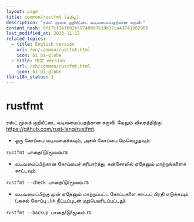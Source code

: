 ```yaml
---
layout: page
title: common/rustfmt (தமிழ்)
description: "ரஸ்ட் மூலக் குறியீட்டை வடிவமைப்பதற்கான கருவி."
content_hash: 6f17cf2e7692b597409d7b19b37ca43741982908
last_modified_at: 2023-11-12
related_topics:
  - title: English version
    url: /en/common/rustfmt.html
    icon: bi bi-globe
  - title: 中文 version
    url: /zh/common/rustfmt.html
    icon: bi bi-globe
tldri18n_status: 2
---
```

# rustfmt

ரஸ்ட் மூலக் குறியீட்டை வடிவமைப்பதற்கான கருவி.
மேலும் விவரத்திற்கு: <https://github.com/rust-lang/rustfmt>.

- ஒரு கோப்பை வடிவமைக்கவும், அசல் கோப்பை மேலெழுதவும்:

`rustfmt `<span class="tldr-var badge badge-pill bg-dark-lm bg-white-dm text-white-lm text-dark-dm font-weight-bold">பாதை/டு/மூலம்.rs</span>

- வடிவமைப்பிற்கான கோப்பைச் சரிபார்த்து, கன்சோலில் ஏதேனும் மாற்றங்களைக் காட்டவும்:

`rustfmt --check `<span class="tldr-var badge badge-pill bg-dark-lm bg-white-dm text-white-lm text-dark-dm font-weight-bold">பாதை/டு/மூலம்.rs</span>

- வடிவமைப்பிற்கு முன் ஏதேனும் மாற்றப்பட்ட கோப்புகளை காப்புப் பிரதி எடுக்கவும் (அசல் கோப்பு `.bk` நீட்டிப்புடன் மறுபெயரிடப்பட்டது):

`rustfmt --backup `<span class="tldr-var badge badge-pill bg-dark-lm bg-white-dm text-white-lm text-dark-dm font-weight-bold">பாதை/டு/மூலம்.rs</span>
